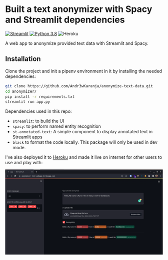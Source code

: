 # Built a text anonymizer with Spacy and Streamlit dependencies
[![Streamlit](https://static.streamlit.io/badges/streamlit_badge_black_white.svg)](https://share.streamlit.io/Andr3wKaranja/anonymize-text-data/main/app.py) [![Python 3.8](https://img.shields.io/badge/python-3.8-blue.svg)](https://www.python.org/downloads/release/python-360/) ![Heroku](https://pyheroku-badge.herokuapp.com/?app=anonimizer-text-webapp&style=flat-square) 

A web app to anonymize provided text data with Streamlit and Spacy.
## Installation
Clone the project and init a pipenv environment in it by installing the needed dependencies:

```bash
git clone https://github.com/Andr3wKaranja/anonymize-text-data.git
cd anonymizer/
pip install -r requirements.txt
streamlit run app.py
```

Dependencies used in this repo:
* `streamlit`: to build the UI
* `spacy`: to perform named entity recognition
* `st-annotated-text`: A simple component to display annotated text in Streamlit apps
* `black` to format the code locally. This package will only be used in dev mode.

I've also deployed it to [Heroku](https://anonimizer-text-webapp.herokuapp.com/) and made it live on internet for other users to use and play with:

![alt text](/images/image.png?raw=true)
